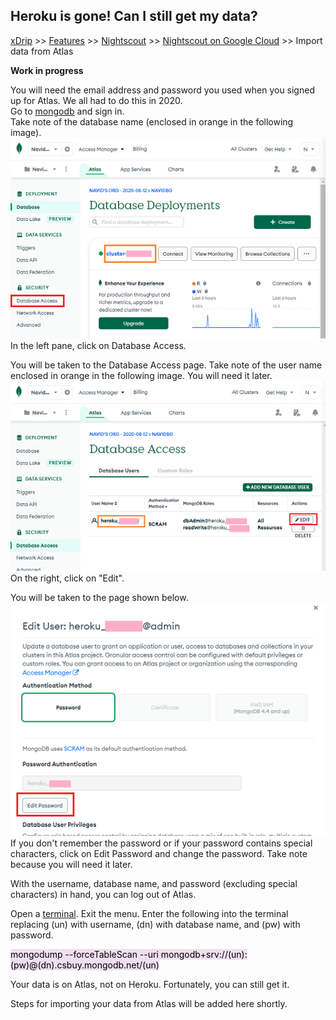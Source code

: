## Heroku is gone! Can I still get my data?  
[xDrip](../../README.md) >> [Features](../Features_page) >> [Nightscout](../Nightscout_page) >> [Nightscout on Google Cloud](./GoogleCloud) >> Import data from Atlas  
  
**Work in progress**  

You will need the email address and password you used when you signed up for Atlas.  We all had to do this in 2020.  
Go to [mongodb](https://www.mongodb.com/home) and sign in.  
Take note of the database name (enclosed in orange in the following image).  
![](./images/Atlas_dbAccess.png)  
In the left pane, click on Database Access.  
  
You will be taken to the Database Access page.  Take note of the user name enclosed in orange in the following image.  You will need it later.  
![](./images/Atlas_dbAccess2.png)  
On the right, click on "Edit".  
  
You will be taken to the page shown below.  
![](./images/Atlas_pass.png)  
If you don't remember the password or if your password contains special characters, click on Edit Password and change the password.  Take note because you will need it later.  
  
With the username, database name, and password (excluding special characters) in hand, you can log out of Atlas.  
  
Open a [terminal](./Terminal.md).  Exit the menu.  Enter the following into the terminal replacing (un) with username, (dn) with database name, and (pw) with password.
  
<mark style="background-color: #eFdFef">mongodump --forceTableScan --uri mongodb+srv://(un):(pw)@(dn).csbuy.mongodb.net/(un) </mark>

Your data is on Atlas, not on Heroku.  Fortunately, you can still get it.  
  
Steps for importing your data from Atlas will be added here shortly.  
